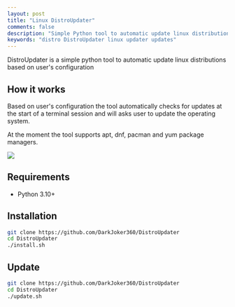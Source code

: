 ```yaml
---
layout: post
title: "Linux DistroUpdater"
comments: false
description: "Simple Python tool to automatic update linux distributions based on user's configuration at the start of terminal session"
keywords: "distro DistroUpdater linux updater updates"
---
```


DistroUpdater is a simple python tool to automatic update linux distributions based on user's configuration

## How it works
Based on user's configuration the tool automatically checks for updates at the start of a terminal session and will asks user to update the operating system.

At the moment the tool supports apt, dnf, pacman and yum package managers.

<img src="https://i.imgur.com/ZO606Hf.png">

## Requirements
- Python 3.10+

## Installation
```bash
git clone https://github.com/DarkJoker360/DistroUpdater
cd DistroUpdater
./install.sh
```

## Update
```bash
git clone https://github.com/DarkJoker360/DistroUpdater
cd DistroUpdater
./update.sh
```
